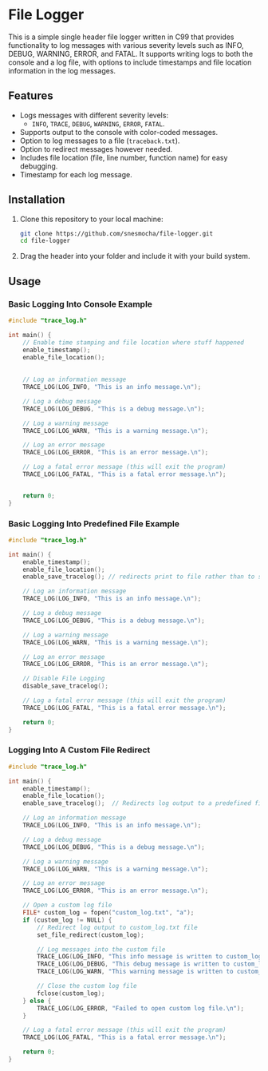 # File Logger

This is a simple single header file logger written in C99 that provides functionality to log messages with various severity levels such as INFO, DEBUG, WARNING, ERROR, and FATAL. It supports writing logs to both the console and a log file, with options to include timestamps and file location information in the log messages.

## Features

- Logs messages with different severity levels: 
  - `INFO`, `TRACE`, `DEBUG`, `WARNING`, `ERROR`, `FATAL`.
- Supports output to the console with color-coded messages.
- Option to log messages to a file (`traceback.txt`).
- Option to redirect messages however needed.
- Includes file location (file, line number, function name) for easy debugging.
- Timestamp for each log message.

## Installation

1. Clone this repository to your local machine:

    ```bash
    git clone https://github.com/snesmocha/file-logger.git
    cd file-logger
    ```

2. Drag the header into your folder and include it with your build system.

## Usage

### Basic Logging Into Console Example

```c
#include "trace_log.h"

int main() {
    // Enable time stamping and file location where stuff happened
	enable_timestamp();
    enable_file_location();
	
	
    // Log an information message
    TRACE_LOG(LOG_INFO, "This is an info message.\n");

    // Log a debug message
    TRACE_LOG(LOG_DEBUG, "This is a debug message.\n");

    // Log a warning message
    TRACE_LOG(LOG_WARN, "This is a warning message.\n");

    // Log an error message
    TRACE_LOG(LOG_ERROR, "This is an error message.\n");

    // Log a fatal error message (this will exit the program)
    TRACE_LOG(LOG_FATAL, "This is a fatal error message.\n");


    return 0;
}
```

### Basic Logging Into Predefined File Example

```c
#include "trace_log.h"

int main() {
	enable_timestamp();
    enable_file_location();
	enable_save_tracelog();	// redirects print to file rather than to standard out

    // Log an information message
    TRACE_LOG(LOG_INFO, "This is an info message.\n");

    // Log a debug message
    TRACE_LOG(LOG_DEBUG, "This is a debug message.\n");

    // Log a warning message
    TRACE_LOG(LOG_WARN, "This is a warning message.\n");

    // Log an error message
    TRACE_LOG(LOG_ERROR, "This is an error message.\n");

	// Disable File Logging
	disable_save_tracelog();

    // Log a fatal error message (this will exit the program)
    TRACE_LOG(LOG_FATAL, "This is a fatal error message.\n");

    return 0;
}
```

### Logging Into A Custom File Redirect

```c
#include "trace_log.h"

int main() {
    enable_timestamp();
    enable_file_location();
    enable_save_tracelog();  // Redirects log output to a predefined file (traceback.txt)

    // Log an information message
    TRACE_LOG(LOG_INFO, "This is an info message.\n");

    // Log a debug message
    TRACE_LOG(LOG_DEBUG, "This is a debug message.\n");

    // Log a warning message
    TRACE_LOG(LOG_WARN, "This is a warning message.\n");

    // Log an error message
    TRACE_LOG(LOG_ERROR, "This is an error message.\n");

    // Open a custom log file
    FILE* custom_log = fopen("custom_log.txt", "a");
    if (custom_log != NULL) {
        // Redirect log output to custom_log.txt file
        set_file_redirect(custom_log);

        // Log messages into the custom file
        TRACE_LOG(LOG_INFO, "This info message is written to custom_log.txt.\n");
        TRACE_LOG(LOG_DEBUG, "This debug message is written to custom_log.txt.\n");
        TRACE_LOG(LOG_WARN, "This warning message is written to custom_log.txt.\n");

        // Close the custom log file
        fclose(custom_log);
    } else {
        TRACE_LOG(LOG_ERROR, "Failed to open custom log file.\n");
    }

    // Log a fatal error message (this will exit the program)
    TRACE_LOG(LOG_FATAL, "This is a fatal error message.\n");

    return 0;
}
```
